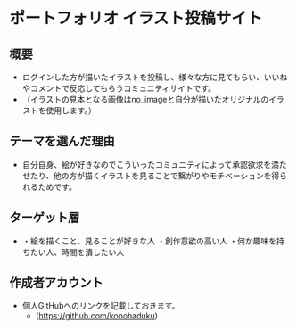 # ポートフォリオ イラスト投稿サイト


## 概要
* ログインした方が描いたイラストを投稿し、様々な方に見てもらい、いいねやコメントで反応してもらうコミュニティサイトです。
* （イラストの見本となる画像はno_imageと自分が描いたオリジナルのイラストを使用します。）

## テーマを選んだ理由
* 自分自身、絵が好きなのでこういったコミュニティによって承認欲求を満たせたり、他の方が描くイラストを見ることで繋がりやモチベーションを得られるためです。

## ターゲット層
* ・絵を描くこと、見ることが好きな人 ・創作意欲の高い人 ・何か趣味を持ちたい人、時間を潰したい人

## 作成者アカウント
* 個人GitHubへのリンクを記載しておきます。
  - (https://github.com/konohaduku)
